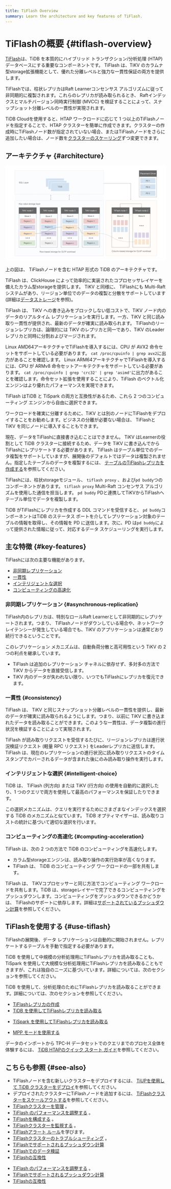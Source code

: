 ```yaml
---
title: TiFlash Overview
summary: Learn the architecture and key features of TiFlash.
---
```


# TiFlashの概要 {#tiflash-overview}

[<a href="https://github.com/pingcap/tiflash">TiFlash</a>](https://github.com/pingcap/tiflash)は、TiDB を本質的にハイブリッド トランザクション/分析処理 (HTAP) データベースにする重要なコンポーネントです。 TiFlash は、TiKV のカラムナ型storage拡張機能として、優れた分離レベルと強力な一貫性保証の両方を提供します。

TiFlashでは、柱状レプリカはRaft Learnerコンセンサス アルゴリズムに従って非同期的に複製されます。これらのレプリカが読み取られるとき、 Raftインデックスとマルチバージョン同時実行制御 (MVCC) を検証することによって、スナップショット分離レベルの一貫性が実現されます。

<CustomContent platform="tidb-cloud">

TiDB Cloudを使用すると、HTAP ワークロードに応じて 1 つ以上のTiFlashノードを指定することで、HTAP クラスターを簡単に作成できます。クラスターの作成時にTiFlashノード数が指定されていない場合、またはTiFlashノードをさらに追加したい場合は、ノード数を[<a href="/tidb-cloud/scale-tidb-cluster.md">クラスターのスケーリング</a>](/tidb-cloud/scale-tidb-cluster.md)ずつ変更できます。

</CustomContent>

## アーキテクチャ {#architecture}

![TiFlash Architecture](/media/tidb-storage-architecture-1.png)

上の図は、 TiFlashノードを含む HTAP 形式の TiDB のアーキテクチャです。

TiFlash は、ClickHouse によって効率的に実装されたコプロセッサレイヤーを備えたカラム型storageを提供します。 TiKV と同様に、 TiFlashにも Multi-Raft システムがあり、リージョン単位でのデータの複製と分散をサポートしています (詳細は[<a href="https://en.pingcap.com/blog/tidb-internal-data-storage/">データストレージ</a>](https://en.pingcap.com/blog/tidb-internal-data-storage/)を参照)。

TiFlash は、 TiKV への書き込みをブロックしない低コストで、TiKV ノード内のデータのリアルタイム レプリケーションを実行します。一方、TiKV と同じ読み取り一貫性が提供され、最新のデータが確実に読み取られます。 TiFlashのリージョンレプリカは、論理的には TiKV のレプリカと同一であり、TiKV のLeaderレプリカと同時に分割およびマージされます。

Linux AMD64アーキテクチャでTiFlashを導入するには、CPU が AVX2 命令セットをサポートしている必要があります。 `cat /proc/cpuinfo | grep avx2`に出力があることを確認します。 Linux ARM64アーキテクチャでTiFlashを導入するには、CPU が ARMv8 命令セットアーキテクチャをサポートしている必要があります。 `cat /proc/cpuinfo | grep 'crc32' | grep 'asimd'`に出力があることを確認します。命令セット拡張を使用することにより、TiFlash のベクトル化エンジンはより優れたパフォーマンスを実現できます。

<CustomContent platform="tidb">

TiFlash はTiDB と TiSpark の両方と互換性があるため、これら 2 つのコンピューティング エンジンから自由に選択できます。

</CustomContent>

ワークロードを確実に分離するために、TiKV とは別のノードにTiFlashをデプロイすることをお勧めします。ビジネスの分離が必要ない場合は、 TiFlashと TiKV を同じノードに導入することもできます。

現在、データをTiFlashに直接書き込むことはできません。 TiKV はLearnerの役割として TiDB クラスターに接続するため、データを TiKV に書き込んでからTiFlashにレプリケートする必要があります。 TiFlash はテーブル単位でのデータ複製をサポートしていますが、展開後のデフォルトではデータは複製されません。指定したテーブルのデータを複製するには、 [<a href="/tiflash/create-tiflash-replicas.md#create-tiflash-replicas-for-tables">テーブルのTiFlashレプリカを作成する</a>](/tiflash/create-tiflash-replicas.md#create-tiflash-replicas-for-tables)を参照してください。

TiFlashには、柱状storageモジュール、 `tiflash proxy` 、および`pd buddy`つのコンポーネントがあります。 `tiflash proxy` Multi-Raft コンセンサス アルゴリズムを使用した通信を担当します。 `pd buddy` PDと連携してTiKVからTiFlashへテーブル単位でデータを複製します。

TiDB がTiFlashにレプリカを作成する DDL コマンドを受信すると、 `pd buddy`コンポーネントはTiDB のステータス ポートを介してレプリケーション対象のテーブルの情報を取得し、その情報を PD に送信します。次に、PD は`pd buddy`によって提供された情報に従って、対応するデータ スケジューリングを実行します。

## 主な特徴 {#key-features}

TiFlashには次の主要な機能があります。

-   [<a href="#asynchronous-replication">非同期レプリケーション</a>](#asynchronous-replication)
-   [<a href="#consistency">一貫性</a>](#consistency)
-   [<a href="#intelligent-choice">インテリジェントな選択</a>](#intelligent-choice)
-   [<a href="#computing-acceleration">コンピューティングの高速化</a>](#computing-acceleration)

### 非同期レプリケーション {#asynchronous-replication}

TiFlash内のレプリカは、特別なロールRaft Learnerとして非同期的にレプリケートされます。つまり、 TiFlashノードがダウンしている場合や、ネットワークレイテンシーが発生している場合でも、TiKV のアプリケーションは通常どおり続行できるということです。

このレプリケーション メカニズムは、自動負荷分散と高可用性という TiKV の 2 つの利点を継承しています。

-   TiFlash は追加のレプリケーション チャネルに依存せず、多対多の方法で TiKV からデータを直接受信します。
-   TiKV 内のデータが失われない限り、いつでもTiFlashにレプリカを復元できます。

### 一貫性 {#consistency}

TiFlash は、 TiKV と同じスナップショット分離レベルの一貫性を提供し、最新のデータが確実に読み取られるようにします。つまり、以前に TiKV に書き込まれたデータを読み取ることができます。このような一貫性は、データ複製の進行状況を検証することによって実現されます。

TiFlash が読み取りリクエストを受信するたびに、リージョンレプリカは進行状況検証リクエスト (軽量 RPC リクエスト) をLeaderレプリカに送信します。 TiFlash は、現在のレプリケーションの進行状況に読み取りリクエストのタイムスタンプでカバーされるデータが含まれた後にのみ読み取り操作を実行します。

### インテリジェントな選択 {#intelligent-choice}

TiDB は、 TiFlash (列方向) または TiKV (行方向) の使用を自動的に選択したり、1 つのクエリで両方を使用して最高のパフォーマンスを保証したりできます。

この選択メカニズムは、クエリを実行するためにさまざまなインデックスを選択する TiDB のメカニズムと似ています。 TiDB オプティマイザーは、読み取りコストの統計に基づいて適切な選択を行います。

### コンピューティングの高速化 {#computing-acceleration}

TiFlash は、次の 2 つの方法で TiDB のコンピューティングを高速化します。

-   カラム型storageエンジンは、読み取り操作の実行効率が高くなります。
-   TiFlash は、 TiDB のコンピューティング ワークロードの一部を共有します。

TiFlash は、 TiKVコプロセッサーと同じ方法でコンピューティング ワークロードを共有します。TiDB は、storageレイヤーで完了できるコンピューティングをプッシュダウンします。コンピューティングをプッシュダウンできるかどうかは、 TiFlashのサポートに依存します。詳細は[<a href="/tiflash/tiflash-supported-pushdown-calculations.md">サポートされているプッシュダウン計算</a>](/tiflash/tiflash-supported-pushdown-calculations.md)を参照してください。

## TiFlashを使用する {#use-tiflash}

TiFlashの展開後、データ レプリケーションは自動的に開始されません。レプリケートするテーブルを手動で指定する必要があります。

<CustomContent platform="tidb">

TiDB を使用して中規模の分析処理用にTiFlashレプリカを読み取ることも、TiSpark を使用して大規模な分析処理用にTiFlashレプリカを読み取ることもできますが、これは独自のニーズに基づいています。詳細については、次のセクションを参照してください。

</CustomContent>

<CustomContent platform="tidb-cloud">

TiDB を使用して、分析処理のためにTiFlashレプリカを読み取ることができます。詳細については、次のセクションを参照してください。

</CustomContent>

-   [<a href="/tiflash/create-tiflash-replicas.md">TiFlashレプリカの作成</a>](/tiflash/create-tiflash-replicas.md)
-   [<a href="/tiflash/use-tidb-to-read-tiflash.md">TiDB を使用してTiFlashレプリカを読み取る</a>](/tiflash/use-tidb-to-read-tiflash.md)

<CustomContent platform="tidb">

-   [<a href="/tiflash/use-tispark-to-read-tiflash.md">TiSpark を使用してTiFlashレプリカを読み取る</a>](/tiflash/use-tispark-to-read-tiflash.md)

</CustomContent>

-   [<a href="/tiflash/use-tiflash-mpp-mode.md">MPP モードを使用する</a>](/tiflash/use-tiflash-mpp-mode.md)

<CustomContent platform="tidb">

データのインポートから TPC-H データセットでのクエリまでのプロセス全体を体験するには、 [<a href="/quick-start-with-htap.md">TiDB HTAPのクイック スタート ガイド</a>](/quick-start-with-htap.md)を参照してください。

</CustomContent>

## こちらも参照 {#see-also}

<CustomContent platform="tidb">

-   TiFlashノードを含む新しいクラスターをデプロイするには、 [<a href="/production-deployment-using-tiup.md">TiUPを使用して TiDB クラスターをデプロイ</a>](/production-deployment-using-tiup.md)を参照してください。
-   デプロイされたクラスターにTiFlashノードを追加するには、 [<a href="/scale-tidb-using-tiup.md#scale-out-a-tiflash-cluster">TiFlashクラスターをスケールアウトする</a>](/scale-tidb-using-tiup.md#scale-out-a-tiflash-cluster)を参照してください。
-   [<a href="/tiflash/maintain-tiflash.md">TiFlashクラスターを管理</a>](/tiflash/maintain-tiflash.md) 。
-   [<a href="/tiflash/tune-tiflash-performance.md">TiFlash のパフォーマンスを調整する</a>](/tiflash/tune-tiflash-performance.md) 。
-   [<a href="/tiflash/tiflash-configuration.md">TiFlashを構成する</a>](/tiflash/tiflash-configuration.md) 。
-   [<a href="/tiflash/monitor-tiflash.md">TiFlashクラスターを監視する</a>](/tiflash/monitor-tiflash.md) 。
-   [<a href="/tiflash/tiflash-alert-rules.md">TiFlashアラート ルール</a>](/tiflash/tiflash-alert-rules.md)を学びます。
-   [<a href="/tiflash/troubleshoot-tiflash.md">TiFlashクラスターのトラブルシューティング</a>](/tiflash/troubleshoot-tiflash.md) 。
-   [<a href="/tiflash/tiflash-supported-pushdown-calculations.md">TiFlashでサポートされるプッシュダウン計算</a>](/tiflash/tiflash-supported-pushdown-calculations.md)
-   [<a href="/tiflash/tiflash-data-validation.md">TiFlashでのデータ検証</a>](/tiflash/tiflash-data-validation.md)
-   [<a href="/tiflash/tiflash-compatibility.md">TiFlashの互換性</a>](/tiflash/tiflash-compatibility.md)

</CustomContent>

<CustomContent platform="tidb-cloud">

-   [<a href="/tiflash/tune-tiflash-performance.md">TiFlash のパフォーマンスを調整する</a>](/tiflash/tune-tiflash-performance.md) 。
-   [<a href="/tiflash/tiflash-supported-pushdown-calculations.md">TiFlashでサポートされるプッシュダウン計算</a>](/tiflash/tiflash-supported-pushdown-calculations.md)
-   [<a href="/tiflash/tiflash-compatibility.md">TiFlashの互換性</a>](/tiflash/tiflash-compatibility.md)

</CustomContent>
